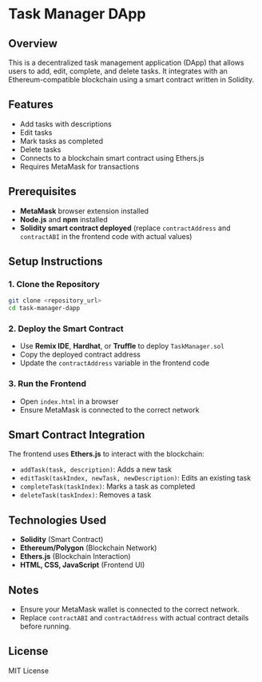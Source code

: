 # Task Manager DApp

## Overview
This is a decentralized task management application (DApp) that allows users to add, edit, complete, and delete tasks. It integrates with an Ethereum-compatible blockchain using a smart contract written in Solidity.

## Features
- Add tasks with descriptions
- Edit tasks
- Mark tasks as completed
- Delete tasks
- Connects to a blockchain smart contract using Ethers.js
- Requires MetaMask for transactions

## Prerequisites
- **MetaMask** browser extension installed
- **Node.js** and **npm** installed
- **Solidity smart contract deployed** (replace `contractAddress` and `contractABI` in the frontend code with actual values)

## Setup Instructions

### 1. Clone the Repository
```sh
git clone <repository_url>
cd task-manager-dapp
```

### 2. Deploy the Smart Contract
- Use **Remix IDE**, **Hardhat**, or **Truffle** to deploy `TaskManager.sol`
- Copy the deployed contract address
- Update the `contractAddress` variable in the frontend code

### 3. Run the Frontend
- Open `index.html` in a browser
- Ensure MetaMask is connected to the correct network

## Smart Contract Integration
The frontend uses **Ethers.js** to interact with the blockchain:
- `addTask(task, description)`: Adds a new task
- `editTask(taskIndex, newTask, newDescription)`: Edits an existing task
- `completeTask(taskIndex)`: Marks a task as completed
- `deleteTask(taskIndex)`: Removes a task

## Technologies Used
- **Solidity** (Smart Contract)
- **Ethereum/Polygon** (Blockchain Network)
- **Ethers.js** (Blockchain Interaction)
- **HTML, CSS, JavaScript** (Frontend UI)

## Notes
- Ensure your MetaMask wallet is connected to the correct network.
- Replace `contractABI` and `contractAddress` with actual contract details before running.

## License
MIT License

